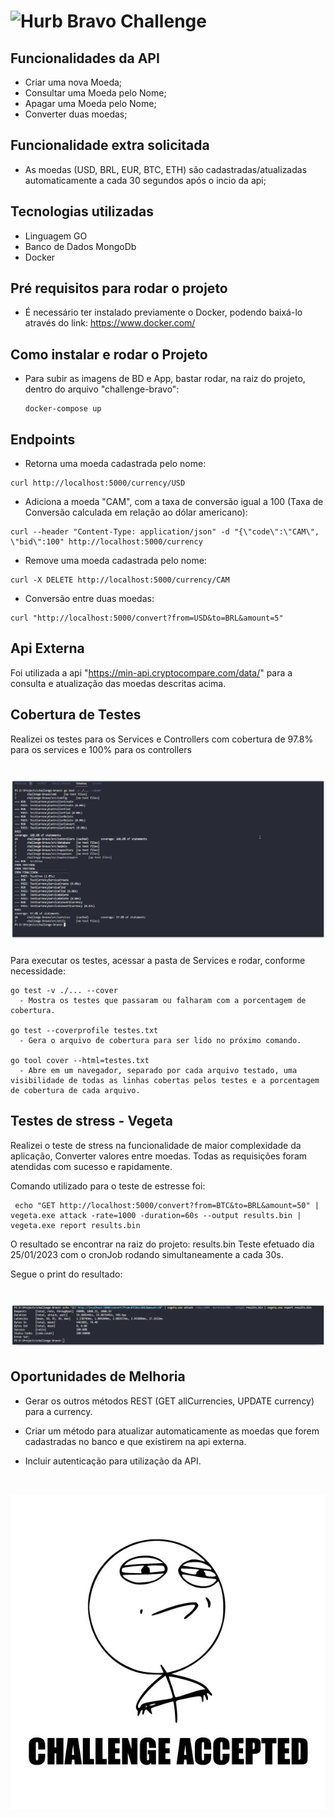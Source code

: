 # <img src="https://avatars1.githubusercontent.com/u/7063040?v=4&s=200.jpg" alt="Hurb" width="24" /> Bravo Challenge

## Funcionalidades da API<br>
-   Criar uma nova Moeda;
-   Consultar uma Moeda pelo Nome;
-   Apagar uma Moeda pelo Nome;
-   Converter duas moedas;

## Funcionalidade extra solicitada
-   As moedas (USD, BRL, EUR, BTC, ETH) são cadastradas/atualizadas automaticamente a cada 30 segundos após o incio da api;

## Tecnologias utilizadas
- Linguagem GO
- Banco de Dados MongoDb
- Docker

## Pré requisitos para rodar o projeto
- É necessário ter instalado previamente o Docker, podendo baixá-lo através do link: https://www.docker.com/

## Como instalar e rodar o Projeto
- Para subir as imagens de BD e App, bastar rodar, na raiz do projeto, dentro do arquivo "challenge-bravo":
   
  <pre><code>docker-compose up</code></pre>
## Endpoints

-   Retorna uma moeda cadastrada pelo nome:
  <pre><code>curl http://localhost:5000/currency/USD</code></pre>

-   Adiciona a moeda "CAM", com a taxa de conversão igual a 100 (Taxa de Conversão calculada em relação ao dólar americano):
  <pre><code>curl --header "Content-Type: application/json" -d "{\"code\":\"CAM\", \"bid\":100" http://localhost:5000/currency</code></pre>

-   Remove uma moeda cadastrada pelo nome:
  <pre><code>curl -X DELETE http://localhost:5000/currency/CAM</code></pre>

-   Conversão entre duas moedas:
  <pre><code>curl "http://localhost:5000/convert?from=USD&to=BRL&amount=5"</code></pre>

## Api Externa   
  Foi utilizada a api "https://min-api.cryptocompare.com/data/" para a consulta e atualização das moedas descritas acima.

## Cobertura de Testes
  Realizei os testes para os Services e Controllers com cobertura de 97.8% para os services e 100% para os controllers
  # <img src="test.png" alt="Test Coverage"/> 

  Para executar os testes, acessar a pasta de Services e rodar, conforme necessidade:
    
    go test -v ./... --cover
      - Mostra os testes que passaram ou falharam com a porcentagem de cobertura.
  
    go test --coverprofile testes.txt
      - Gera o arquivo de cobertura para ser lido no próximo comando.

    go tool cover --html=testes.txt
      - Abre em um navegador, separado por cada arquivo testado, uma visibilidade de todas as linhas cobertas pelos testes e a porcentagem de cobertura de cada arquivo.

## Testes de stress - Vegeta
  Realizei o teste de stress na funcionalidade de maior complexidade da aplicação, Converter valores entre moedas. Todas as requisições foram atendidas com sucesso e rapidamente.

  Comando utilizado para o teste de estresse foi:
  <pre><code> echo "GET http://localhost:5000/convert?from=BTC&to=BRL&amount=50" | vegeta.exe attack -rate=1000 -duration=60s --output results.bin | vegeta.exe report results.bin </code></pre>

  O resultado se encontrar na raiz do projeto: results.bin
  Teste efetuado dia 25/01/2023 com o cronJob rodando simultaneamente a cada 30s.
  
  Segue o print do resultado:
  # <img src="stress_test.png" alt="stress_test"/> 

## Oportunidades de Melhoria
  - Gerar os outros métodos REST (GET allCurrencies, UPDATE currency) para a currency.
  
  - Criar um método para atualizar automaticamente as moedas que forem cadastradas no banco e que existirem na api externa.

  - Incluir autenticação para utilização da API.
<br>
<p align="center">
  <img src="ca.jpg" alt="Challange accepted" />
</p>